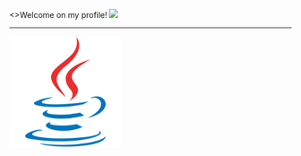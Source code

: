 <>Welcome on my profile!
![](https://komarev.com/ghpvc/?username=your-github-username&color=blueviolet)

---

<img src="https://raw.githubusercontent.com/devicons/devicon/master/icons/java/java-original.svg" data-canonical-src="https://raw.githubusercontent.com/devicons/devicon/master/icons/java/java-original.svg" width="200" height="200" />
